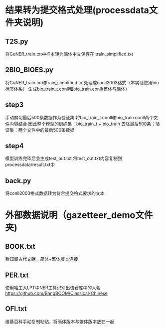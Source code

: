 # 结果转为提交格式处理(processdata文件夹说明)
## T2S.py
将GuNER_train.txt中样本转为简体中文保存在 train_simplified.txt
## 2BIO_BIOES.py
将GuNER_train.txt和train_simplified.txt处理成conll2003格式（本实验使用bio标签体系）
生成bio_train_t.conll和bio_train.conll(繁体与简体）
## step3
手动剪切最后500条数据作为验证集
将bio_train_t.conll和bio_train.conll两个文件内容结合
因此整个模型的训练集：bio_train_t + bio_train 去除最后500条；验证集：两个文件中的最后500条数据
## step4
模型训练完毕后会生成test_out.txt
将test_out.txt内容复制到processdata/result.txt中
## back.py
将conll2003格式数据转为符合提交格式要求的文本

# 外部数据说明（gazetteer_demo文件夹)
## BOOK.txt
殆知阁古代文献，简体+繁体版本连接
## PER.txt
使用哈工大LPT中NER工具识别出该仓库中的人名
https://github.com/BangBOOM/Classical-Chinese
## OFI.txt
维基百科手动复制粘贴，将简体版本与繁体版本放在一起
